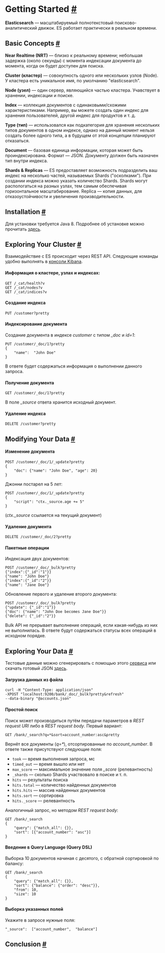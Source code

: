 # Getting Started [#](https://www.elastic.co/guide/en/elasticsearch/reference/current/getting-started.html#getting-started)
**Elasticsearch** — масштабируемый полнотекстовый поисково-аналитический движок. ES работает практически в реальном времени. 
## Basic Concepts  [#](https://www.elastic.co/guide/en/elasticsearch/reference/current/_basic_concepts.html#_basic_concepts)
**Near Realtime (NRT)** — близко к реальному времени; небольшая задержка (около секунды) с момента индексации документа до момента, когда он будет доступен для поиска.  

**Cluster (кластер)** — совокупность одного или нескольких узлов (Node). У кластера есть уникальное имя, по умолчанию "elasticsearch". 

**Node (узел)** — один сервер, являющийся частью кластера. Учавствует в хранении, индексации и поиске.

**Index** — коллекция документов с одинаковыми/схожими характеристиками. Например, вы можете создать один индекс для хранения пользователей, другой индекс для продуктов и т. д.

**Type (тип)** — использовался как подкатегория для хранения нескольких типов документов в одном индексе, однако на данный момент нельзя создать более одного типа, а в будущем от этой концепции планируют отказаться. 

**Document** — базовая единица информации, которая может быть проиндексирована. Формат — JSON. Документу должен быть назначен тип внутри индекса. 

**Shards & Replicas** — ES предоставляет возможность подразделить ваш индекс на несколько частей, называемых Shards ("осколками"). При создании индекса можно указать количество Shards. Shards могут распологаться на разных узлах, тем самым обеспечивая горизонтальное масштабирование. Replica — копия данных, для отказоустойчивости и увеличения производительности. 
## Installation [#](https://www.elastic.co/guide/en/elasticsearch/reference/current/_installation.html#_installation)
Для установки требуется Java 8. Подробнее об установке можно прочитать [здесь](https://www.elastic.co/guide/en/elasticsearch/reference/current/_installation.html).
## Exploring Your Cluster [#](https://www.elastic.co/guide/en/elasticsearch/reference/current/_installation.html#_installation)
Взаимодействие с ES происходит через REST API. Следующие команды удобно выполнять в [консоли Kibana](https://www.elastic.co/guide/en/kibana/6.2/console-kibana.html). 

#### Информация о кластере, узлах и индексах:
    GET /_cat/health?v
    GET /_cat/nodes?v
    GET /_cat/indices?v
#### Создание индекса 

    PUT /customer?pretty
#### Индексирование документа
Создание документа в индексе *customer* с типом *_doc* и *id=1*:

    PUT /customer/_doc/1?pretty 
    {  
        "name":  "John Doe"  
    }

В ответе будет содержаться информация о выполнении данного запроса.
#### Получение документа 

    GET /customer/_doc/1?pretty
В поле *_source* ответа хранится исходный документ. 
#### Удаление индекса 

    DELETE /customer?pretty

## Modifying Your Data [#](https://www.elastic.co/guide/en/elasticsearch/reference/current/_modifying_your_data.html#_modifying_your_data)

#### Изменение документа 

    POST /customer/_doc/1/_update?pretty 
    {  
        "doc": {"name": "John Doe", "age": 20}  
    }
Джонни постарел на 5 лет:

    POST /customer/_doc/1/_update?pretty 
    {  
        "script": "ctx._source.age += 5"
    }
(*ctx._source* ссылается на текущий документ)
#### Удаление документа 

    DELETE /customer/_doc/2?pretty

#### Пакетные операции 
Индексация двух документов:

    POST /customer/_doc/_bulk?pretty 
    {"index":{"_id":"1"}}  
    {"name": "John Doe"}
    {"index":{"_id":"2"}}  
    {"name": "Jane Doe"}
Обновление первого и удаление второго документа:

    POST /customer/_doc/_bulk?pretty 
    {"update": {"_id":"1"}}  
    {"doc": {"name": "John Doe becomes Jane Doe"}}  
    {"delete": {"_id":"2"}}
Bulk API не прерывает выполнение операций, если какая-нибудь из них не выполнилась. В ответе будут содержаться статусы всех операций в исходном порядке. 

## Exploring Your Data [#](https://www.elastic.co/guide/en/elasticsearch/reference/current/_exploring_your_data.html#_exploring_your_data)
Тестовые данные можно сгенерировать с помощью этого [сервиса](https://www.json-generator.com/) или скачать готовый JSON [здесь](https://github.com/elastic/elasticsearch/blob/master/docs/src/test/resources/accounts.json?raw=true).
#### Загрузка данных из файла

    curl -H "Content-Type: application/json"  
    -XPOST "localhost:9200/bank/_doc/_bulk?pretty&refresh"  
    --data-binary "@accounts.json"
    
#### Простой поиск 
Поиск может производиться путём передачи параметров в *REST request URI* либо в *REST request body*. Первый вариант:

    GET /bank/_search?q=*&sort=account_number:asc&pretty

Вернёт все документы (*q=\**), отсортированные по *account_number*. В ответе также присутствуют следующие поля:

 - `took` — время выполнения запроса, мс
 - `timed_out` — время вышло или нет
 - `max_score` — максимальное значение поля *_score* (релевантность)
 - `_shards` — сколько Shards участвовало в поиске и т. п.
 - `hits` — результаты поиска
 - `hits.total` — количество найденных документов
 - `hits.hits` — массив найденных документов 
 - `hits.sort` — сортировка 
 - `hits._score` — релевантность

Аналогичный запрос, но методом *REST request body*:

    GET /bank/_search 
    {  
        "query": {"match_all": {}},  
        "sort": [{"account_number": "asc"}] 
    }

#### Введение в Query Language (Query DSL)
Выборка 10 документов начиная с десятого, с обратной сортировкой по балансу: 

    GET /bank/_search 
    {  
        "query": {"match_all": {}}, 
        "sort": {"balance": {"order": "desc"}}, 
        "from": 10, 
        "size": 10  
    }
#### Выборка указанных полей
Укажите в запросе нужные поля:

    "_source":  ["account_number",  "balance"]

    

## Conclusion [#](https://www.elastic.co/guide/en/elasticsearch/reference/current/_conclusion.html#_conclusion)

<!--stackedit_data:
eyJoaXN0b3J5IjpbLTE0MTc4ODc3NCw3NjQwNDQ1ODUsMTI2Mj
c1MjM0NSwtNzEzMzA2OTgzLDEzMzgwMDM1MzgsMjA3MzkzNjc3
OCwxNDE3NzA4NzM1LDEzNzg0MjExMV19
-->